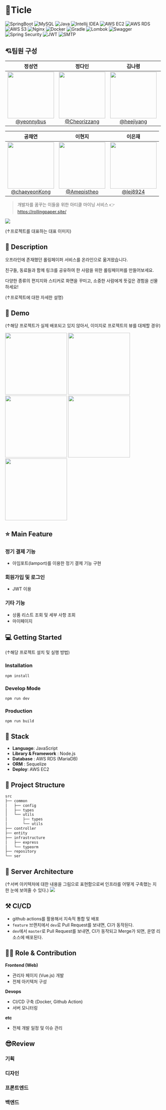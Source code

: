 
# 📑Ticle 

![SpringBoot](https://img.shields.io/badge/SpringBoot-3.3.1-6DB33F?style=flat&logo=springboot&logoColor=white)
![MySQL](https://img.shields.io/badge/DBMS-MySQL-orange?style=flat&logo=mysql&logoColor=white)
![Java](https://img.shields.io/badge/Java-17-007396?style=flat&logo=java&logoColor=white)
![Intellij IDEA](https://img.shields.io/badge/IDE-Intellij_IDEA-000000?style=flat&logo=intellij-idea&logoColor=white)
![AWS EC2](https://img.shields.io/badge/Infra-AWS_EC2-232F3E?style=flat&logo=amazon-aws&logoColor=white)
![AWS RDS](https://img.shields.io/badge/Infra-AWS_RDS-527FFF?style=flat&logo=amazon-aws&logoColor=white)
![AWS S3](https://img.shields.io/badge/Infra-AWS_S3-569A31?style=flat&logo=amazon-s3&logoColor=white)
![Nginx](https://img.shields.io/badge/Infra-Nginx-009639?style=flat&logo=nginx&logoColor=white)
![Docker](https://img.shields.io/badge/Infra-Docker-2496ED?style=flat&logo=docker&logoColor=white)
![Gradle](https://img.shields.io/badge/Build_Tool-Gradle-02303A?style=flat&logo=gradle&logoColor=white)
![Lombok](https://img.shields.io/badge/Dependency-Lombok-8BC34A?style=flat&logo=lombok&logoColor=white)
![Swagger](https://img.shields.io/badge/Dependency-Swagger-85EA2D?style=flat&logo=swagger&logoColor=black)
![Spring Security](https://img.shields.io/badge/Dependency-Spring_Security-6DB33F?style=flat&logo=spring-security&logoColor=white)
![JWT](https://img.shields.io/badge/Dependency-JWT-000000?style=flat&logo=json-web-tokens&logoColor=white)
![SMTP](https://img.shields.io/badge/Dependency-SMTP-D14836?style=flat&logo=gmail&logoColor=white)

## 💘팀원 구성

<div align="center">

| **정성연** | **정다인** | **김나령** | **임지수** | 
| :------: |  :------: | :------: | :------: | 
| [<img src="https://avatars.githubusercontent.com/u/106502312?v=4" height=150 width=150> <br/> @yeonnybus](https://github.com/yeonnybus) | [<img src="https://avatars.githubusercontent.com/u/112460466?v=4" height=150 width=150> <br/> @Cheorizzang](https://github.com/Cheorizzang) | [<img src="https://avatars.githubusercontent.com/u/112460506?v=4" height=150 width=150> <br/> @heejiyang](https://github.com/heejiyang) | [<img src="https://avatars.githubusercontent.com/u/76766459?v=4" height=150 width=150> <br/> @jisooooooooooo](https://github.com/jisooooooooooo) | 

| **공채연** | **이현지** | **이은재** | 
| :------: |  :------: | :------: | 
| [<img src="https://avatars.githubusercontent.com/u/106502312?v=4" height=150 width=150> <br/> @chaeyeonKong](https://github.com/chaeyeonKong) | [<img src="https://avatars.githubusercontent.com/u/112460466?v=4" height=150 width=150> <br/> @Amepistheo](https://github.com/Amepistheo) | [<img src="https://avatars.githubusercontent.com/u/112460506?v=4" height=150 width=150> <br/> @lej8924](https://github.com/lej8924) | 

</div>


>  개발자를 꿈꾸는 이들을 위한 아티클 마이닝 서비스 👉 https://rollingpaper.site/



![](https://user-images.githubusercontent.com/38487811/90950455-85d36700-e48c-11ea-9b79-72b5dcb6c6d6.png)

(↑프로젝트를 대표하는 대표 이미지)


## 📖 Description

오프라인에 존재했던 롤링페이퍼 서비스를 온라인으로 옮겨왔습니다.

친구들, 동료들과 함께 링크를 공유하여 한 사람을 위한 롤링페이퍼를 만들어보세요.

다양한 종류의 편지지와 스티커로 화면을 꾸미고, 소중한 사람에게 뜻깊은 경험을 선물하세요!

(↑프로젝트에 대한 자세한 설명)

## :baby_chick: Demo
(↑해당 프로젝트가 실제 배포되고 있지 않아서, 이미지로 프로젝트의 뷰를 대체할 경우)
<p float="left">
    <img src="https://lh3.googleusercontent.com/iYHEwh2_Q6nIKS67eItV4AwIokeJDNe0ojtpWGqKpRyhaRlmCSmBcnkFNCmXbTkajKA=w2560-h1330-rw" width=200 />
    <img src="https://lh3.googleusercontent.com/xl0sqT6Jz1p9Gq9slw4VXRr-akf4v74b_k3QkZUMZPvYV37-e5LqTZcOjofof4Xyl48=w2560-h1330-rw" width=200 />
    <img src="https://lh3.googleusercontent.com/JqUUXWSgU0bhSBpOObERLvfUGE3eBnInmYvDMY3S2aAatyeFKLOifWnBLgZ0KLGbmA=w2560-h1330-rw" width=200 />
    <img src="https://lh3.googleusercontent.com/AdN5fkguQMSc4M6iVkAFONsuxZhOQaKE7TDzuhF56FgDLORAnBv8160W7vva4a6kFBg=w2560-h1330-rw" width=200 />
    <img src="https://lh3.googleusercontent.com/ruDvvtKehqGB_4PX7QBsUY2RLDe_v6g5FL-_XmC6SUGjKUQqa08Uy-DtsNi8wYuuXU4=w2560-h1330-rw" width=200 />
</p>

## ⭐ Main Feature
### 정기 결제 기능
- 아임포트(Iamport)를 이용한 정기 결제 기능 구현

### 회원가입 및 로그인 
- JWT 이용

### 기타 기능
- 상품 리스트 조회 및 세부 사항 조회
- 마이페이지

## 💻 Getting Started
(↑해당 프로젝트 설치 및 실행 방법)

### Installation
```
npm install
```
### Develop Mode
```
npm run dev
```
### Production
```
npm run build
```

## 🔧 Stack
- **Language**: JavaScript
- **Library & Framework** : Node.js
- **Database** : AWS RDS (MariaDB)
- **ORM** : Sequelize
- **Deploy**: AWS EC2


## :open_file_folder: Project Structure

```markdown
src
├── common
│   ├── config
│   ├── types
│   └── utils
│       ├── types
│       └── utils
├── controller
├── entity
├── infrastructure
│   ├── express
│   └── typeorm
├── repository
└── ser
```

## 🔨 Server Architecture
(↑서버 아키텍처에 대한 내용을 그림으로 표현함으로써 인프라를 어떻게 구축했는 지 한 눈에 보여줄 수 있다.)
![](https://docs.aws.amazon.com/gamelift/latest/developerguide/images/realtime-whatis-architecture-vsd.png)

## ⚒ CI/CD
- github actions를 활용해서 지속적 통합 및 배포
- `feature` 브랜치에서 `dev`로 Pull Request를 보내면, CI가 동작된다.
- `dev`에서 `master`로 Pull Request를 보내면, CI가 동작되고 Merge가 되면, 운영 리소스에 배포된다.

## 👨‍💻 Role & Contribution

**Frontend (Web)**

- 관리자 페이지 (Vue.js) 개발
- 전체 아키텍처 구성

**Devops**

- CI/CD 구축 (Docker, Github Action)
- 서버 모니터링

**etc**

- 전체 개발 일정 및 이슈 관리

## 😎Review

### 기획 
### 디자인
### 프론트엔드
### 백엔드
